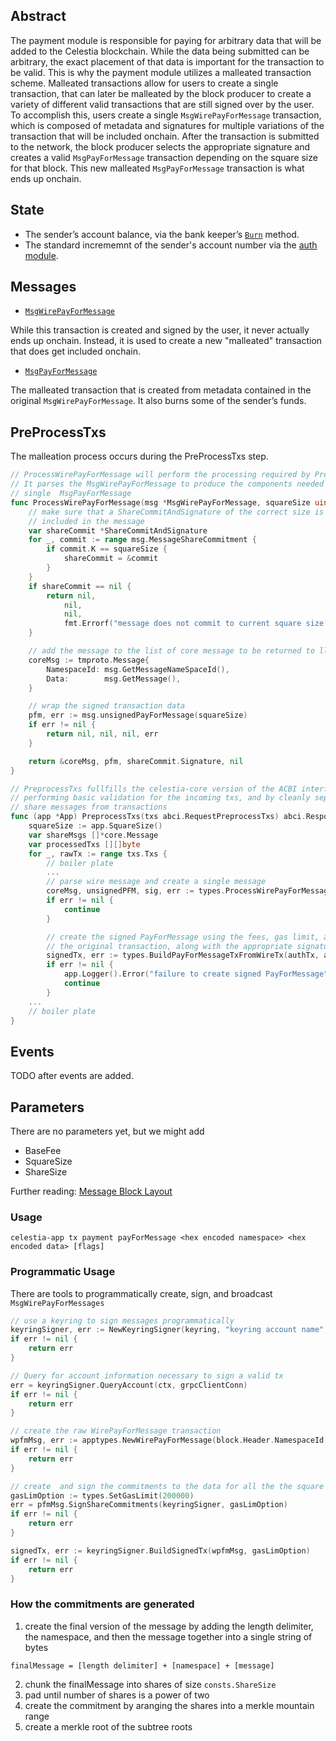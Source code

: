 ## Abstract

The payment module is responsible for paying for arbitrary data that will be added to the Celestia blockchain. While the data being submitted can be arbitrary, the exact placement of that data is important for the transaction to be valid. This is why the payment module utilizes a malleated transaction scheme. Malleated transactions allow for users to create a single transaction, that can later be malleated by the block producer to create a variety of different valid transactions that are still signed over by the user. To accomplish this, users create a single `MsgWirePayForMessage` transaction, which is composed of metadata and signatures for multiple variations of the transaction that will be included onchain. After the transaction is submitted to the network, the block producer selects the appropriate signature and creates a valid `MsgPayForMessage` transaction depending on the square size for that block. This new malleated `MsgPayForMessage` transaction is what ends up onchain. 

## State
- The sender’s account balance, via the bank keeper’s [`Burn`](https://github.com/cosmos/cosmos-sdk/blob/master/x/bank/spec/01_state.md) method.
- The standard incrememnt of the sender's account number via the [auth module](https://github.com/cosmos/cosmos-sdk/blob/master/x/auth/spec/02_state.md#accounts).

## Messages
- [`MsgWirePayForMessage`](https://github.com/celestiaorg/celestia-app/blob/b4c8ebdf35db200a9b99d295a13de01110802af4/x/payment/types/tx.pb.go#L32-L40)

While this transaction is created and signed by the user, it never actually ends up onchain. Instead, it is used to create a new "malleated" transaction that does get included onchain.
- [`MsgPayForMessage`](https://github.com/celestiaorg/celestia-app/blob/b4c8ebdf35db200a9b99d295a13de01110802af4/x/payment/types/tx.pb.go#L208-L216)

The malleated transaction that is created from metadata contained in the original `MsgWirePayForMessage`. It also burns some of the sender’s funds.

## PreProcessTxs
The malleation process occurs during the PreProcessTxs step.
```go
// ProcessWirePayForMessage will perform the processing required by PreProcessTxs.
// It parses the MsgWirePayForMessage to produce the components needed to create a
// single  MsgPayForMessage
func ProcessWirePayForMessage(msg *MsgWirePayForMessage, squareSize uint64) (*tmproto.Message, *MsgPayForMessage, []byte, error) {
	// make sure that a ShareCommitAndSignature of the correct size is
	// included in the message
	var shareCommit *ShareCommitAndSignature
	for _, commit := range msg.MessageShareCommitment {
		if commit.K == squareSize {
			shareCommit = &commit
		}
	}
	if shareCommit == nil {
		return nil,
			nil,
			nil,
			fmt.Errorf("message does not commit to current square size: %d", squareSize)
	}

	// add the message to the list of core message to be returned to ll-core
	coreMsg := tmproto.Message{
		NamespaceId: msg.GetMessageNameSpaceId(),
		Data:        msg.GetMessage(),
	}

	// wrap the signed transaction data
	pfm, err := msg.unsignedPayForMessage(squareSize)
	if err != nil {
		return nil, nil, nil, err
	}

	return &coreMsg, pfm, shareCommit.Signature, nil
}

// PreprocessTxs fullfills the celestia-core version of the ACBI interface, by
// performing basic validation for the incoming txs, and by cleanly separating
// share messages from transactions
func (app *App) PreprocessTxs(txs abci.RequestPreprocessTxs) abci.ResponsePreprocessTxs {
	squareSize := app.SquareSize()
	var shareMsgs []*core.Message
	var processedTxs [][]byte
	for _, rawTx := range txs.Txs {
        // boiler plate
		...
		// parse wire message and create a single message
		coreMsg, unsignedPFM, sig, err := types.ProcessWirePayForMessage(wireMsg, app.SquareSize())
		if err != nil {
			continue
		}

		// create the signed PayForMessage using the fees, gas limit, and sequence from
		// the original transaction, along with the appropriate signature.
		signedTx, err := types.BuildPayForMessageTxFromWireTx(authTx, app.txConfig.NewTxBuilder(), sig, unsignedPFM)
		if err != nil {
			app.Logger().Error("failure to create signed PayForMessage", err)
			continue
		}
    ...
	// boiler plate
}
```

## Events
TODO after events are added.

## Parameters
There are no parameters yet, but we might add
- BaseFee
- SquareSize
- ShareSize

Further reading: [Message Block Layout](https://github.com/celestiaorg/celestia-specs/blob/master/src/rationale/message_block_layout.md)

### Usage 
`celestia-app tx payment payForMessage <hex encoded namespace> <hex encoded data> [flags]`

### Programmatic Usage
There are tools to programmatically create, sign, and broadcast `MsgWirePayForMessages`
```go
// use a keyring to sign messages programmatically 
keyringSigner, err := NewKeyringSigner(keyring, "keyring account name", "chain-id-1")
if err != nil {
    return err
}

// Query for account information necessary to sign a valid tx
err = keyringSigner.QueryAccount(ctx, grpcClientConn)
if err != nil {
    return err
}

// create the raw WirePayForMessage transaction
wpfmMsg, err := apptypes.NewWirePayForMessage(block.Header.NamespaceId, message, 16, 32, 64, 128)
if err != nil {
    return err
}

// create  and sign the commitments to the data for all the the square sizes 
gasLimOption := types.SetGasLimit(200000)
err = pfmMsg.SignShareCommitments(keyringSigner, gasLimOption)
if err != nil {
    return err
}

signedTx, err := keyringSigner.BuildSignedTx(wpfmMsg, gasLimOption)
if err != nil {
    return err
}
```

### How the commitments are generated
1) create the final version of the message by adding the length delimiter, the namespace, and then the message together into a single string of bytes
```
finalMessage = [length delimiter] + [namespace] + [message]
```
2) chunk the finalMessage into shares of size `consts.ShareSize`
3) pad until number of shares is a power of two
4) create the commitment by aranging the shares into a merkle mountain range
5) create a merkle root of the subtree roots
